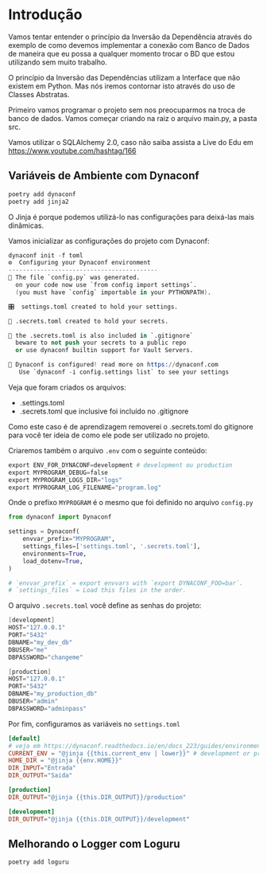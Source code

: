 # Introdução

Vamos tentar entender o princípio da Inversão da Dependência através 
do exemplo de como devemos implementar a conexão com Banco de Dados 
de maneira que eu possa a qualquer momento trocar o BD que estou utilizando
sem muito trabalho.

O princípio da Inversão das Dependências utilizam a Interface que não existem
em Python. Mas nós iremos contornar isto através do uso de Classes Abstratas.

Primeiro vamos programar o projeto sem nos preocuparmos na troca de banco de
dados. Vamos começar criando na raiz o arquivo main.py, a pasta src.

Vamos utilizar o SQLAlchemy 2.0, caso não saiba assista a Live do Edu em https://www.youtube.com/hashtag/166

## Variáveis de Ambiente com Dynaconf

```s
poetry add dynaconf
poetry add jinja2
```

O Jinja é porque podemos utilizá-lo nas configurações para deixá-las mais dinâmicas.

Vamos inicializar as configurações do projeto com Dynaconf:

```s
dynaconf init -f toml
⚙️  Configuring your Dynaconf environment
------------------------------------------
🐍 The file `config.py` was generated.
  on your code now use `from config import settings`.
  (you must have `config` importable in your PYTHONPATH).

🎛️  settings.toml created to hold your settings.

🔑 .secrets.toml created to hold your secrets.

🙈 the .secrets.toml is also included in `.gitignore` 
  beware to not push your secrets to a public repo 
  or use dynaconf builtin support for Vault Servers.

🎉 Dynaconf is configured! read more on https://dynaconf.com
   Use `dynaconf -i config.settings list` to see your settings
```

Veja que foram criados os arquivos:
- .settings.toml
- .secrets.toml que inclusive foi incluído no .gitignore

Como este caso é de aprendizagem removerei o .secrets.toml do gitignore
para você ter ideia de como ele pode ser utilizado no projeto.

Criaremos também o arquivo `.env` com o seguinte conteúdo:

```s
export ENV_FOR_DYNACONF=development # development ou production
export MYPROGRAM_DEBUG=false
export MYPROGRAM_LOGS_DIR="logs"
export MYPROGRAM_LOG_FILENAME="program.log"
```

Onde o prefixo `MYPROGRAM` é o mesmo que foi definido no arquivo `config.py`

```py
from dynaconf import Dynaconf

settings = Dynaconf(
    envvar_prefix="MYPROGRAM",
    settings_files=['settings.toml', '.secrets.toml'],
    environments=True,
    load_dotenv=True,
)

# `envvar_prefix` = export envvars with `export DYNACONF_FOO=bar`.
# `settings_files` = Load this files in the order.
```

O arquivo `.secrets.toml` você define as senhas do projeto:

```s
[development]
HOST="127.0.0.1"
PORT="5432"
DBNAME="my_dev_db"
DBUSER="me"
DBPASSWORD="changeme"

[production]
HOST="127.0.0.1"
PORT="5432"
DBNAME="my_production_db"
DBUSER="admin"
DBPASSWORD="adminpass"
```

Por fim, configuramos as variáveis no `settings.toml`

```toml
[default]
# veja em https://dynaconf.readthedocs.io/en/docs_223/guides/environment_variables.html
CURRENT_ENV = "@jinja {{this.current_env | lower}}" # development or production
HOME_DIR = "@jinja {{env.HOME}}"
DIR_INPUT="Entrada"
DIR_OUTPUT="Saida"

[production]
DIR_OUTPUT="@jinja {{this.DIR_OUTPUT}}/production"

[development]
DIR_OUTPUT="@jinja {{this.DIR_OUTPUT}}/development"
```


## Melhorando o Logger com Loguru

```s
poetry add loguru
```

